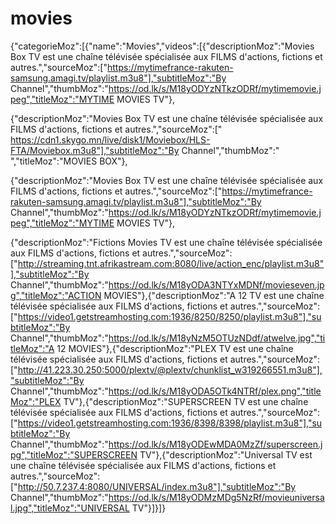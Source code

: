 # movies
{"categorieMoz":[{"name":"Movies","videos":[{"descriptionMoz":"Movies Box TV est une chaîne télévisée spécialisée aux FILMS d'actions, fictions et autres.","sourceMoz":["https://mytimefrance-rakuten-samsung.amagi.tv/playlist.m3u8"],"subtitleMoz":"By Channel","thumbMoz":"https://od.lk/s/M18yODYzNTkzODRf/mytimemovie.jpeg","titleMoz":"MYTIME MOVIES TV"},


{"descriptionMoz":"Movies Box TV est une chaîne télévisée spécialisée aux FILMS d'actions, fictions et autres.","sourceMoz":[" https://cdn1.skygo.mn/live/disk1/Moviebox/HLS-FTA/Moviebox.m3u8"],"subtitleMoz":"By Channel","thumbMoz":"  ","titleMoz":"MOVIES BOX"},



{"descriptionMoz":"Movies Box TV est une chaîne télévisée spécialisée aux FILMS d'actions, fictions et autres.","sourceMoz":["https://mytimefrance-rakuten-samsung.amagi.tv/playlist.m3u8"],"subtitleMoz":"By Channel","thumbMoz":"https://od.lk/s/M18yODYzNTkzODRf/mytimemovie.jpeg","titleMoz":"MYTIME MOVIES TV"},







{"descriptionMoz":"Fictions Movies TV est une chaîne télévisée spécialisée aux FILMS d'actions, fictions et autres.","sourceMoz":["http://streaming.tnt.afrikastream.com:8080/live/action_enc/playlist.m3u8"],"subtitleMoz":"By Channel","thumbMoz":"https://od.lk/s/M18yODA3NTYxMDNf/movieseven.jpg","titleMoz":"ACTION MOVIES"},{"descriptionMoz":"A 12 TV est une chaîne télévisée spécialisée aux FILMS d'actions, fictions et autres.","sourceMoz":["https://video1.getstreamhosting.com:1936/8250/8250/playlist.m3u8"],"subtitleMoz":"By Channel","thumbMoz":"https://od.lk/s/M18yNzM5OTUzNDdf/atwelve.jpg","titleMoz":"A 12 MOVIES"},{"descriptionMoz":"PLEX TV est une chaîne télévisée spécialisée aux FILMS d'actions, fictions et autres.","sourceMoz":["http://41.223.30.250:5000/plextv/@plextv/chunklist_w319266551.m3u8"],"subtitleMoz":"By Channel","thumbMoz":"https://od.lk/s/M18yODA5OTk4NTRf/plex.png","titleMoz":"PLEX TV"},{"descriptionMoz":"SUPERSCREEN TV est une chaîne télévisée spécialisée aux FILMS d'actions, fictions et autres.","sourceMoz":["https://video1.getstreamhosting.com:1936/8398/8398/playlist.m3u8"],"subtitleMoz":"By Channel","thumbMoz":"https://od.lk/s/M18yODEwMDA0MzZf/superscreen.jpg","titleMoz":"SUPERSCREEN TV"},{"descriptionMoz":"Universal TV est une chaîne télévisée spécialisée aux FILMS d'actions, fictions et autres.","sourceMoz":["http://50.7.237.4:8080/UNIVERSAL/index.m3u8"],"subtitleMoz":"By Channel","thumbMoz":"https://od.lk/s/M18yODMzMDg5NzRf/movieuniversal.jpg","titleMoz":"UNIVERSAL TV"}]}]}
